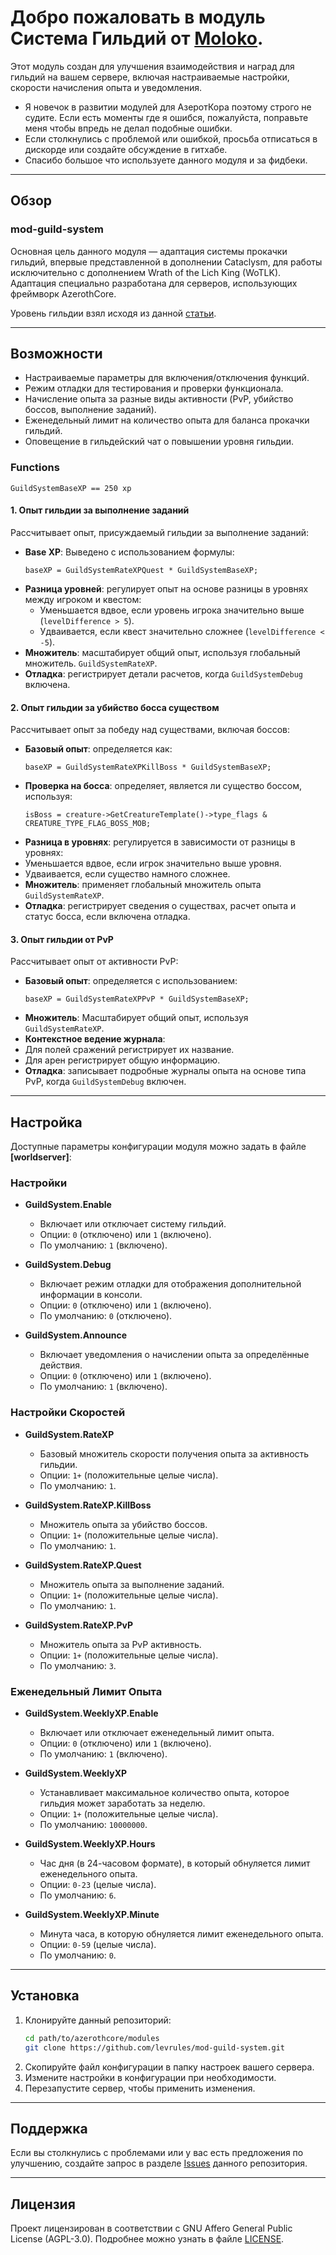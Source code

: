 # Добро пожаловать в модуль **Система Гильдий** от [Moloko](https://github.com/levrules/mod-guild-system).
Этот модуль создан для улучшения взаимодействия и наград для гильдий на вашем сервере, включая настраиваемые настройки, скорости начисления опыта и уведомления.

- Я новечок в развитии модулей для АзеротКора поэтому строго не судите. Если есть моменты где я ошибся, пожалуйста, поправьте меня чтобы впредь не делал подобные ошибки. 
- Если столкнулись с проблемой или ошибкой, просьба отписаться в дискорде или создайте обсуждение в гитхабе.
- Спасибо большое что используете данного модуля и за фидбеки.

---

## Обзор

### **mod-guild-system**
Основная цель данного модуля — адаптация системы прокачки гильдий, впервые представленной в дополнении Cataclysm, для работы исключительно с дополнением Wrath of the Lich King (WoTLK). Адаптация специально разработана для серверов, использующих фреймворк AzerothCore.


Уровень гильдии взял исходя из данной [статьи](https://wowpedia.fandom.com/wiki/Guild_advancement).

---

## Возможности

- Настраиваемые параметры для включения/отключения функций.
- Режим отладки для тестирования и проверки функционала.
- Начисление опыта за разные виды активности (PvP, убийство боссов, выполнение заданий).
- Еженедельный лимит на количество опыта для баланса прокачки гильдий.
- Оповещение в гильдейский чат о повышении уровня гильдии.

### Functions

```
GuildSystemBaseXP == 250 xp
```

#### 1. Опыт гильдии за выполнение заданий

Рассчитывает опыт, присуждаемый гильдии за выполнение заданий:

- **Base XP**: Выведено с использованием формулы:
  ```
  baseXP = GuildSystemRateXPQuest * GuildSystemBaseXP;
  ```
- **Разница уровней**: регулирует опыт на основе разницы в уровнях между игроком и квестом:
  - Уменьшается вдвое, если уровень игрока значительно выше (`levelDifference > 5`).
  - Удваивается, если квест значительно сложнее (`levelDifference < -5`).
- **Множитель**: масштабирует общий опыт, используя глобальный множитель. `GuildSystemRateXP`.
- **Отладка**: регистрирует детали расчетов, когда `GuildSystemDebug` включена.

#### 2. Опыт гильдии за убийство босса существом

Рассчитывает опыт за победу над существами, включая боссов:

- **Базовый опыт**: определяется как:
  ```
  baseXP = GuildSystemRateXPKillBoss * GuildSystemBaseXP;
  ```
- **Проверка на босса**: определяет, является ли существо боссом, используя:
  ```
  isBoss = creature->GetCreatureTemplate()->type_flags & CREATURE_TYPE_FLAG_BOSS_MOB;
  ```
- **Разница в уровнях**: регулируется в зависимости от разницы в уровнях:
- Уменьшается вдвое, если игрок значительно выше уровня.
- Удваивается, если существо намного сложнее.
- **Множитель**: применяет глобальный множитель опыта `GuildSystemRateXP`.
- **Отладка**: регистрирует сведения о существах, расчет опыта и статус босса, если включена отладка.

#### 3. Опыт гильдии от PvP

Рассчитывает опыт от активности PvP:

- **Базовый опыт**: определяется с использованием:
  ```
  baseXP = GuildSystemRateXPPvP * GuildSystemBaseXP;
  ```
- **Множитель**: Масштабирует общий опыт, используя `GuildSystemRateXP`.
- **Контекстное ведение журнала**:
- Для полей сражений регистрирует их название.
- Для арен регистрирует общую информацию.
- **Отладка**: записывает подробные журналы опыта на основе типа PvP, когда `GuildSystemDebug` включен.

---

## Настройка

Доступные параметры конфигурации модуля можно задать в файле **[worldserver]**:

### **Настройки**

- **GuildSystem.Enable**
  - Включает или отключает систему гильдий.
  - Опции: `0` (отключено) или `1` (включено).
  - По умолчанию: `1` (включено).

- **GuildSystem.Debug**
  - Включает режим отладки для отображения дополнительной информации в консоли.
  - Опции: `0` (отключено) или `1` (включено).
  - По умолчанию: `0` (отключено).

- **GuildSystem.Announce**
  - Включает уведомления о начислении опыта за определённые действия.
  - Опции: `0` (отключено) или `1` (включено).
  - По умолчанию: `1` (включено).

### **Настройки Скоростей**

- **GuildSystem.RateXP**
  - Базовый множитель скорости получения опыта за активность гильдии.
  - Опции: `1+` (положительные целые числа).
  - По умолчанию: `1`.

- **GuildSystem.RateXP.KillBoss**
  - Множитель опыта за убийство боссов.
  - Опции: `1+` (положительные целые числа).
  - По умолчанию: `1`.

- **GuildSystem.RateXP.Quest**
  - Множитель опыта за выполнение заданий.
  - Опции: `1+` (положительные целые числа).
  - По умолчанию: `1`.

- **GuildSystem.RateXP.PvP**
  - Множитель опыта за PvP активность.
  - Опции: `1+` (положительные целые числа).
  - По умолчанию: `3`.

### **Еженедельный Лимит Опыта**

- **GuildSystem.WeeklyXP.Enable**
  - Включает или отключает еженедельный лимит опыта.
  - Опции: `0` (отключено) или `1` (включено).
  - По умолчанию: `1` (включено).

- **GuildSystem.WeeklyXP**
  - Устанавливает максимальное количество опыта, которое гильдия может заработать за неделю.
  - Опции: `1+` (положительные целые числа).
  - По умолчанию: `10000000`.

- **GuildSystem.WeeklyXP.Hours**
  - Час дня (в 24-часовом формате), в который обнуляется лимит еженедельного опыта.
  - Опции: `0-23` (целые числа).
  - По умолчанию: `6`.

- **GuildSystem.WeeklyXP.Minute**
  - Минута часа, в которую обнуляется лимит еженедельного опыта.
  - Опции: `0-59` (целые числа).
  - По умолчанию: `0`.

---

## Установка

1. Клонируйте данный репозиторий:
   ```bash
   cd path/to/azerothcore/modules
   git clone https://github.com/levrules/mod-guild-system.git
   ```
2. Скопируйте файл конфигурации в папку настроек вашего сервера.
3. Измените настройки в конфигурации при необходимости.
4. Перезапустите сервер, чтобы применить изменения.

---

## Поддержка

Если вы столкнулись с проблемами или у вас есть предложения по улучшению, создайте запрос в разделе [Issues](https://github.com/levrules/mod-guild-system) данного репозитория.

---

## Лицензия

Проект лицензирован в соответствии с GNU Affero General Public License (AGPL-3.0). Подробнее можно узнать в файле [LICENSE](LICENSE).
